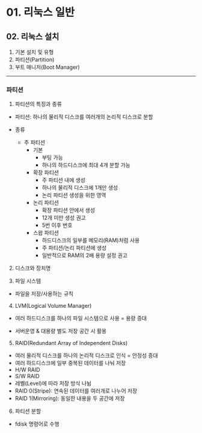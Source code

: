 # 01. 리눅스 일반

## 02. 리눅스 설치
1. 기본 설치 및 유형
2. 파티션(Partition)
3. 부트 매니저(Boot Manager)

<hr/>

### 파티션
1. 파티션의 특징과 종류
  
  - 파티션: 하나의 물리적 디스크를 여러개의 논리적 디스크로 분할
  
  - 종류
    - 주 파티션
      - 기본
        - 부팅 가능
        - 하나의 하드디스크에 최대 4개 분할 가능
      - 확장 파티션
        - 주 파티션 내에 생성
        - 하나의 물리적 디스크에 1개만 생성
        - 논리 파티션 생성을 위한 영역
      - 논리 파티션
        - 확장 파티션 안에서 생성
        - 12개 미만 생성 권고
        - 5번 이후 번호
      - 스왑 파티션
        - 하드디스크의 일부를 메모리(RAM)처럼 사용
        - 주 파티션/논리 파티션에 생성
        - 일반적으로 RAM의 2배 용량 설정 권고

2. 디스크와 장치명

3. 파일 시스템
  * 파일을 저장/사용하는 규칙

4. LVM(Logical Volume Manager)
  - 여러 하드디스크를 하나의 파일 시스템으로 사용 = 용량 증대
  * 서버운영 & 대용량 별도 저장 공간 시 활용

5. RAID(Redundant Array of Independent Disks)
  - 여러 물리적 디스크를 하나의 논리적 디스크로 인식 = 안정성 증대
  - 여러 하드디스크에 일부 중복된 데이터를 나눠 저장
   - H/W RAID
   - S/W RAID
 - 레벨(Level)에 따라 저장 방식 나뉨
 - RAID 0(Stripe): 연속된 데이터를 여러개로 나누어 저장
 - RAID 1(Mirroring): 동일한 내용을 두 공간에 저장

6. 파티션 분할
 - fdisk 명령어로 수행
